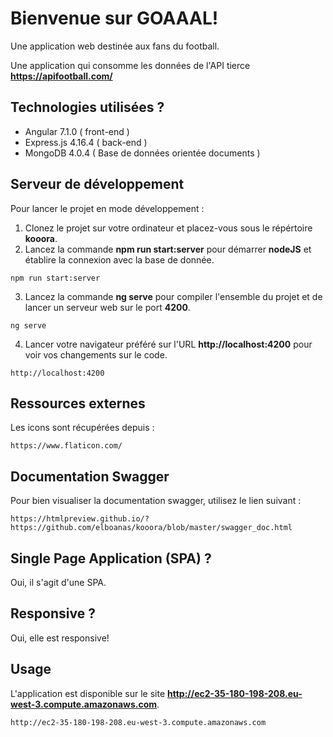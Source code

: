 # Bienvenue sur GOAAAL!
Une application web destinée aux fans du football.

Une application qui consomme les données de l'API tierce **https://apifootball.com/**


## Technologies utilisées ?
* Angular 7.1.0 ( front-end )
* Express.js 4.16.4 ( back-end )
* MongoDB 4.0.4 ( Base de données orientée documents ) 

## Serveur de développement

Pour lancer le projet en mode développement :
1. Clonez le projet sur votre ordinateur et placez-vous sous le répértoire **kooora**.
2. Lancez la commande **npm run start:server** pour démarrer **nodeJS** et établire la connexion avec la base de donnée.
```
npm run start:server
```
3. Lancez la commande **ng serve** pour compiler l'ensemble du projet et de lancer un serveur web sur le port **4200**.
```
ng serve
```
4. Lancer votre navigateur préféré sur l'URL **http://localhost:4200** pour voir vos changements sur le code.
```
http://localhost:4200
```
## Ressources externes
Les icons sont récupérées depuis :
```
https://www.flaticon.com/
```
## Documentation Swagger
Pour bien visualiser la documentation swagger, utilisez le lien suivant :
```
https://htmlpreview.github.io/?https://github.com/elboanas/kooora/blob/master/swagger_doc.html
```
## Single Page Application (SPA) ?
Oui, il s'agit d'une SPA. 
## Responsive ?
Oui, elle est responsive!

## Usage
L'application est disponible sur le site **http://ec2-35-180-198-208.eu-west-3.compute.amazonaws.com**.
```
http://ec2-35-180-198-208.eu-west-3.compute.amazonaws.com
```
